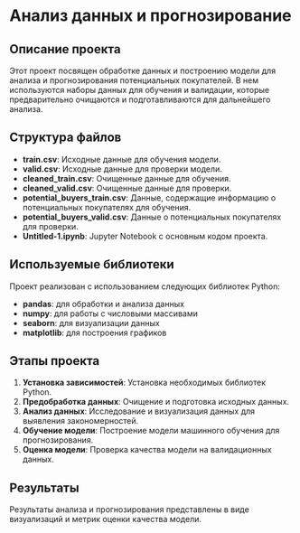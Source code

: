 # Анализ данных и прогнозирование

## Описание проекта
Этот проект посвящен обработке данных и построению модели для анализа и прогнозирования потенциальных покупателей. В нем используются наборы данных для обучения и валидации, которые предварительно очищаются и подготавливаются для дальнейшего анализа.

## Структура файлов

- **train.csv**: Исходные данные для обучения модели.
- **valid.csv**: Исходные данные для проверки модели.
- **cleaned_train.csv**: Очищенные данные для обучения.
- **cleaned_valid.csv**: Очищенные данные для проверки.
- **potential_buyers_train.csv**: Данные, содержащие информацию о потенциальных покупателях для обучения.
- **potential_buyers_valid.csv**: Данные о потенциальных покупателях для проверки.
- **Untitled-1.ipynb**: Jupyter Notebook с основным кодом проекта.

## Используемые библиотеки

Проект реализован с использованием следующих библиотек Python:

- **pandas**: для обработки и анализа данных
- **numpy**: для работы с числовыми массивами
- **seaborn**: для визуализации данных
- **matplotlib**: для построения графиков

## Этапы проекта

1. **Установка зависимостей**: Установка необходимых библиотек Python.
2. **Предобработка данных**: Очищение и подготовка исходных данных.
3. **Анализ данных**: Исследование и визуализация данных для выявления закономерностей.
4. **Обучение модели**: Построение модели машинного обучения для прогнозирования.
5. **Оценка модели**: Проверка качества модели на валидационных данных.

## Результаты
Результаты анализа и прогнозирования представлены в виде визуализаций и метрик оценки качества модели.

